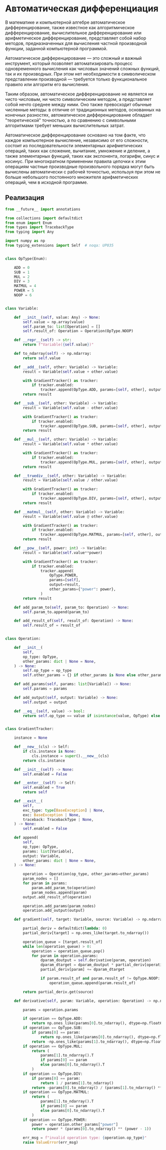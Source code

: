 # Автоматическая дифференциация 

В математике и компьютерной алгебре автоматическое дифференцирование, также известное как алгоритмическое дифференцирование, вычислительное дифференцирование или арифметическое дифференцирование, представляет собой набор методов, предназначенных для вычисления частной производной функции, заданной компьютерной программой.

Автоматическое дифференцирование — это сложный и важный инструмент, который позволяет автоматизировать процесс одновременного вычисления как числовых значений сложных функций, так и их производных. При этом нет необходимости в символическом представлении производной — требуется только функциональное правило или алгоритм его вычисления.

Таким образом, автоматическое дифференцирование не является ни чисто числовым, ни чисто символическим методом, а представляет собой нечто среднее между ними. Оно также превосходит обычные численные методы: в отличие от традиционных методов, основанных на конечных разностях, автоматическое дифференцирование обладает "теоретической" точностью, а по сравнению с символьными алгоритмами требует меньших вычислительных затрат.

Автоматическое дифференцирование основано на том факте, что каждое компьютерное вычисление, независимо от его сложности, состоит из последовательности элементарных арифметических операций, таких как сложение, вычитание, умножение и деление, а также элементарных функций, таких как экспонента, логарифм, синус и косинус. При многократном применении правила цепочки к этим операциям частные производные произвольного порядка могут быть вычислены автоматически с рабочей точностью, используя при этом не больше небольшого постоянного множителя арифметических операций, чем в исходной программе.

## Реализация

```python title="python"
from __future__ import annotations

from collections import defaultdict
from enum import Enum
from types import TracebackType
from typing import Any

import numpy as np
from typing_extensions import Self  # noqa: UP035


class OpType(Enum):

    ADD = 0
    SUB = 1
    MUL = 2
    DIV = 3
    MATMUL = 4
    POWER = 5
    NOOP = 6


class Variable:

    def __init__(self, value: Any) -> None:
        self.value = np.array(value)
        self.param_to: list[Operation] = []
        self.result_of: Operation = Operation(OpType.NOOP)

    def __repr__(self) -> str:
        return f"Variable({self.value})"

    def to_ndarray(self) -> np.ndarray:
        return self.value

    def __add__(self, other: Variable) -> Variable:
        result = Variable(self.value + other.value)

        with GradientTracker() as tracker:
            if tracker.enabled:
                tracker.append(OpType.ADD, params=[self, other], output=result)
        return result

    def __sub__(self, other: Variable) -> Variable:
        result = Variable(self.value - other.value)

        with GradientTracker() as tracker:
            if tracker.enabled:
                tracker.append(OpType.SUB, params=[self, other], output=result)
        return result

    def __mul__(self, other: Variable) -> Variable:
        result = Variable(self.value * other.value)

        with GradientTracker() as tracker:
            if tracker.enabled:
                tracker.append(OpType.MUL, params=[self, other], output=result)
        return result

    def __truediv__(self, other: Variable) -> Variable:
        result = Variable(self.value / other.value)

        with GradientTracker() as tracker:
            if tracker.enabled:
                tracker.append(OpType.DIV, params=[self, other], output=result)
        return result

    def __matmul__(self, other: Variable) -> Variable:
        result = Variable(self.value @ other.value)

        with GradientTracker() as tracker:
            if tracker.enabled:
                tracker.append(OpType.MATMUL, params=[self, other], output=result)
        return result

    def __pow__(self, power: int) -> Variable:
        result = Variable(self.value**power)

        with GradientTracker() as tracker:
            if tracker.enabled:
                tracker.append(
                    OpType.POWER,
                    params=[self],
                    output=result,
                    other_params={"power": power},
                )
        return result

    def add_param_to(self, param_to: Operation) -> None:
        self.param_to.append(param_to)

    def add_result_of(self, result_of: Operation) -> None:
        self.result_of = result_of


class Operation:

    def __init__(
        self,
        op_type: OpType,
        other_params: dict | None = None,
    ) -> None:
        self.op_type = op_type
        self.other_params = {} if other_params is None else other_params

    def add_params(self, params: list[Variable]) -> None:
        self.params = params

    def add_output(self, output: Variable) -> None:
        self.output = output

    def __eq__(self, value) -> bool:
        return self.op_type == value if isinstance(value, OpType) else False


class GradientTracker:

    instance = None

    def __new__(cls) -> Self:
        if cls.instance is None:
            cls.instance = super().__new__(cls)
        return cls.instance

    def __init__(self) -> None:
        self.enabled = False

    def __enter__(self) -> Self:
        self.enabled = True
        return self

    def __exit__(
        self,
        exc_type: type[BaseException] | None,
        exc: BaseException | None,
        traceback: TracebackType | None,
    ) -> None:
        self.enabled = False

    def append(
        self,
        op_type: OpType,
        params: list[Variable],
        output: Variable,
        other_params: dict | None = None,
    ) -> None:

        operation = Operation(op_type, other_params=other_params)
        param_nodes = []
        for param in params:
            param.add_param_to(operation)
            param_nodes.append(param)
        output.add_result_of(operation)

        operation.add_params(param_nodes)
        operation.add_output(output)

    def gradient(self, target: Variable, source: Variable) -> np.ndarray | None:

        partial_deriv = defaultdict(lambda: 0)
        partial_deriv[target] = np.ones_like(target.to_ndarray())

        operation_queue = [target.result_of]
        while len(operation_queue) > 0:
            operation = operation_queue.pop()
            for param in operation.params:
                dparam_doutput = self.derivative(param, operation)
                dparam_dtarget = dparam_doutput * partial_deriv[operation.output]
                partial_deriv[param] += dparam_dtarget

                if param.result_of and param.result_of != OpType.NOOP:
                    operation_queue.append(param.result_of)

        return partial_deriv.get(source)

    def derivative(self, param: Variable, operation: Operation) -> np.ndarray:

        params = operation.params

        if operation == OpType.ADD:
            return np.ones_like(params[0].to_ndarray(), dtype=np.float64)
        if operation == OpType.SUB:
            if params[0] == param:
                return np.ones_like(params[0].to_ndarray(), dtype=np.float64)
            return -np.ones_like(params[1].to_ndarray(), dtype=np.float64)
        if operation == OpType.MUL:
            return (
                params[1].to_ndarray().T
                if params[0] == param
                else params[0].to_ndarray().T
            )
        if operation == OpType.DIV:
            if params[0] == param:
                return 1 / params[1].to_ndarray()
            return -params[0].to_ndarray() / (params[1].to_ndarray() ** 2)
        if operation == OpType.MATMUL:
            return (
                params[1].to_ndarray().T
                if params[0] == param
                else params[0].to_ndarray().T
            )
        if operation == OpType.POWER:
            power = operation.other_params["power"]
            return power * (params[0].to_ndarray() ** (power - 1))

        err_msg = f"invalid operation type: {operation.op_type}"
        raise ValueError(err_msg)
```
